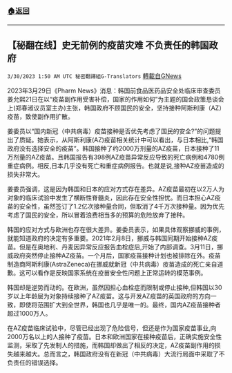 ###  [:house:返回](README.md)
---


## 【秘翻在线】史无前例的疫苗灾难 不负责任的韩国政府
`3/30/2023 1:50 AM UTC 秘密翻譯組G-Translators` [轉載自GNews](https://gnews.org/articles/1058144)

        

2023年3月29日《Pharm News》消息：韩国前食品医药品安全处临床审查委员姜允熙21日在以“疫苗副作用受害补偿，国家的作用如何”为主题的国会政策恳谈会上(郑春淑议员室主办)主张，韩国政府不顾国民的安全，坚持接种阿斯利康（AZ）疫苗，致使副作用扩散。

姜委员以“国内新冠（中共病毒）疫苗接种是否优先考虑了国民的安全?”的问题提出了质疑。她表示，从阿斯利康(AZ)疫苗相关统计中可以看出，与日本相比,“韩国政府没有选择安全的疫苗”。韩国接种了约2000万剂量的AZ疫苗，日本接种了11万剂量的AZ疫苗。且韩国报告有398例AZ疫苗异常反应导致的死亡病例和4780例重症病例。相反,日本几乎没有死亡和重症病例报告。也就是说,接种AZ疫苗造成的损失非常大。

姜委员强调，这是因为韩国和日本的应对方式存在差异。AZ疫苗最初在以2万人为对象的临床试验中发生了横断性脊髓炎，因此存在安全性担忧。而日本担心AZ疫苗的安全性，虽然签订了1.2亿次接种量合同，但取消了4千万次接种量。因为优先考虑了国民的安全，所以冒着浪费相当多的预算的危险放弃了接种。

韩国的应对方式与欧洲也存在很大差异。姜委员表示，如果具体观察挪威的事例，就能知道政府的决定有多重要。2021年2月8日，挪威与韩国同期开始接种AZ疫苗。但是在奥地利、丹麦因异常反应报告血栓症后,开始了内部调查。3月11日，挪威政府突然停止接种AZ疫苗。一个月后，国家疫苗接种计划也被排除在外。疫苗制造商阿斯利康(AstraZeneca)在挪威就新冠（中共病毒）疫苗造成的死亡亲自道歉。这可以看作是反映国家系统在疫苗安全性问题上正常运转的模范事例。

韩国却是逆势而动的。在欧洲，虽然因担心血栓症而限制或停止接种,但韩国以30岁以上年龄层为对象持续接种了AZ疫苗。这与开发AZ疫苗的英国政府的方向一致，即使将范围扩大到全世界，韩国也几乎是唯一的。最终，国内AZ疫苗接种者超过1000万人。

在AZ疫苗临床试验中，尽管已经出现了危险信号，但还是作为国家疫苗事业,向2000万名以上的人接种了疫苗。日本和欧洲国家在接种疫苗后，正确实施安全性监测，采取了先发制人的措施，而韩国却做出了相反的决定，AZ疫苗副作用的损失越来越大。总而言之，韩国政府没有在新冠（中共病毒）大流行局面中采取了不负责任的错误选择。
